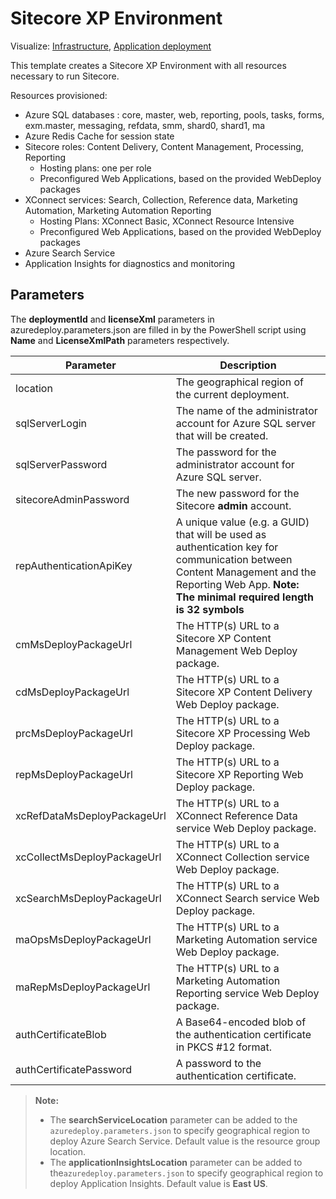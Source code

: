 # Sitecore XP Environment

Visualize:
[Infrastructure](http://armviz.io/#/?load=https%3A%2F%2Fraw.githubusercontent.com%2FSitecore%2Fsitecore-azure-quickstart-templates%2Fmaster%2FSitecore%209.0.0%2Fxp%2Fnested%2Finfrastructure.json),
[Application deployment](http://armviz.io/#/?load=https%3A%2F%2Fraw.githubusercontent.com%2FSitecore%2Fsitecore-azure-quickstart-templates%2Fmaster%2FSitecore%209.0.0%2Fxp%2Fnested%2Fapplication.json)

This template creates a Sitecore XP Environment with all resources necessary to run Sitecore.

Resources provisioned:

  * Azure SQL databases : core, master, web, reporting, pools, tasks, forms, exm.master, messaging, refdata, smm, shard0, shard1, ma
  * Azure Redis Cache for session state
  * Sitecore roles: Content Delivery, Content Management, Processing, Reporting
	  * Hosting plans: one per role
	  * Preconfigured Web Applications, based on the provided WebDeploy packages
  * XConnect services: Search, Collection, Reference data, Marketing Automation, Marketing Automation Reporting
	  * Hosting Plans: XConnect Basic, XConnect Resource Intensive
	  * Preconfigured Web Applications, based on the provided WebDeploy packages
  * Azure Search Service
  * Application Insights for diagnostics and monitoring

## Parameters

The **deploymentId** and **licenseXml** parameters in azuredeploy.parameters.json are filled in by the PowerShell script using **Name** and **LicenseXmlPath** parameters respectively.

|Parameter                                  | Description
--------------------------------------------|-----------------------------------------------------------------------------------------------------------------------------------------
| location                                  | The geographical region of the current deployment.
| sqlServerLogin                            | The name of the administrator account for Azure SQL server that will be created.
| sqlServerPassword                         | The password for the administrator account for Azure SQL server.
| sitecoreAdminPassword                     | The new password for the Sitecore **admin** account.
| repAuthenticationApiKey                   | A unique value (e.g. a GUID) that will be used as authentication key for communication between Content Management and the Reporting Web App. **Note: The minimal required length is 32 symbols**
| cmMsDeployPackageUrl                      | The HTTP(s) URL to a Sitecore XP Content Management Web Deploy package.
| cdMsDeployPackageUrl                      | The HTTP(s) URL to a Sitecore XP Content Delivery Web Deploy package.
| prcMsDeployPackageUrl                     | The HTTP(s) URL to a Sitecore XP Processing Web Deploy package.
| repMsDeployPackageUrl                     | The HTTP(s) URL to a Sitecore XP Reporting Web Deploy package.
| xcRefDataMsDeployPackageUrl               | The HTTP(s) URL to a XConnect Reference Data service Web Deploy package.
| xcCollectMsDeployPackageUrl               | The HTTP(s) URL to a XConnect Collection service Web Deploy package.
| xcSearchMsDeployPackageUrl                | The HTTP(s) URL to a XConnect Search service Web Deploy package.
| maOpsMsDeployPackageUrl                   | The HTTP(s) URL to a Marketing Automation service Web Deploy package.
| maRepMsDeployPackageUrl                   | The HTTP(s) URL to a Marketing Automation Reporting service Web Deploy package.
| authCertificateBlob                       | A Base64-encoded blob of the authentication certificate in PKCS #12 format.
| authCertificatePassword                   | A password to the authentication certificate.

> **Note:**
> * The **searchServiceLocation** parameter can be added to the `azuredeploy.parameters.json`
> to specify geographical region to deploy Azure Search Service. Default value is the resource
> group location.
> * The **applicationInsightsLocation** parameter can be added to the`azuredeploy.parameters.json`
> to specify geographical region to deploy Application Insights. Default value is **East US**.
